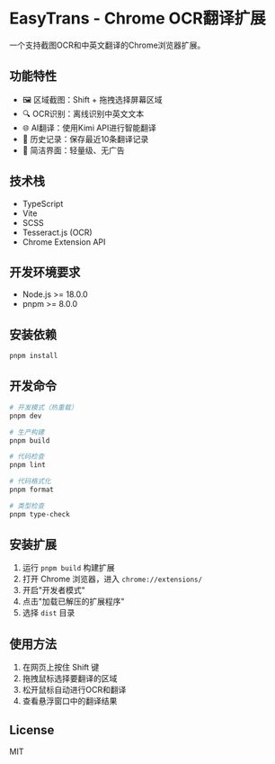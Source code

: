 # EasyTrans - Chrome OCR翻译扩展

一个支持截图OCR和中英文翻译的Chrome浏览器扩展。

## 功能特性

- 🖼️ 区域截图：Shift + 拖拽选择屏幕区域
- 🔍 OCR识别：离线识别中英文文本
- 🌐 AI翻译：使用Kimi API进行智能翻译
- 📝 历史记录：保存最近10条翻译记录
- 🎨 简洁界面：轻量级、无广告

## 技术栈

- TypeScript
- Vite
- SCSS
- Tesseract.js (OCR)
- Chrome Extension API

## 开发环境要求

- Node.js >= 18.0.0
- pnpm >= 8.0.0

## 安装依赖

```bash
pnpm install
```

## 开发命令

```bash
# 开发模式（热重载）
pnpm dev

# 生产构建
pnpm build

# 代码检查
pnpm lint

# 代码格式化
pnpm format

# 类型检查
pnpm type-check
```

## 安装扩展

1. 运行 `pnpm build` 构建扩展
2. 打开 Chrome 浏览器，进入 `chrome://extensions/`
3. 开启"开发者模式"
4. 点击"加载已解压的扩展程序"
5. 选择 `dist` 目录

## 使用方法

1. 在网页上按住 Shift 键
2. 拖拽鼠标选择要翻译的区域
3. 松开鼠标自动进行OCR和翻译
4. 查看悬浮窗口中的翻译结果

## License

MIT